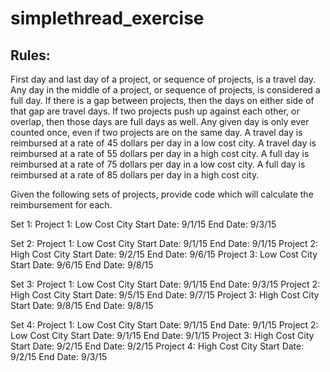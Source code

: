# simplethread_exercise


## Rules:
First day and last day of a project, or sequence of projects, is a travel day.
Any day in the middle of a project, or sequence of projects, is considered a full day.
If there is a gap between projects, then the days on either side of that gap are travel days.
If two projects push up against each other, or overlap, then those days are full days as well.
Any given day is only ever counted once, even if two projects are on the same day.
A travel day is reimbursed at a rate of 45 dollars per day in a low cost city.
A travel day is reimbursed at a rate of 55 dollars per day in a high cost city.
A full day is reimbursed at a rate of 75 dollars per day in a low cost city.
A full day is reimbursed at a rate of 85 dollars per day in a high cost city.

Given the following sets of projects, provide code which will calculate the reimbursement for each.

Set 1:
  Project 1: Low Cost City Start Date: 9/1/15 End Date: 9/3/15

Set 2:
  Project 1: Low Cost City Start Date: 9/1/15 End Date: 9/1/15
  Project 2: High Cost City Start Date: 9/2/15 End Date: 9/6/15
  Project 3: Low Cost City Start Date: 9/6/15 End Date: 9/8/15

Set 3:
  Project 1: Low Cost City Start Date: 9/1/15 End Date: 9/3/15
  Project 2: High Cost City Start Date: 9/5/15 End Date: 9/7/15
  Project 3: High Cost City Start Date: 9/8/15 End Date: 9/8/15

Set 4:
  Project 1: Low Cost City Start Date: 9/1/15 End Date: 9/1/15
  Project 2: Low Cost City Start Date: 9/1/15 End Date: 9/1/15
  Project 3: High Cost City Start Date: 9/2/15 End Date: 9/2/15
  Project 4: High Cost City Start Date: 9/2/15 End Date: 9/3/15
